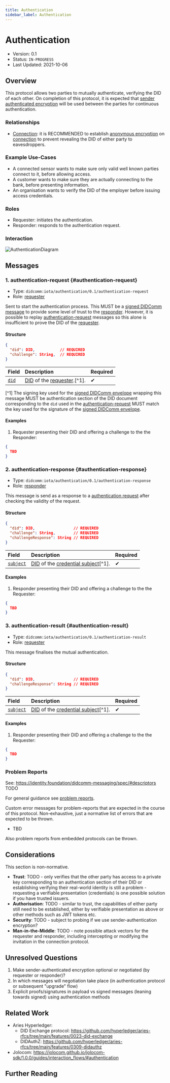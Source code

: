 ```yaml
---
title: Authentication
sidebar_label: Authentication
---
```


# Authentication

- Version: 0.1
- Status: `IN-PROGRESS`
- Last Updated: 2021-10-06

## Overview
This protocol allows two parties to mutually authenticate, verifying the DID of each other. On completion of this protocol, it is expected that [sender authenticated encryption](https://identity.foundation/didcomm-messaging/spec/#sender-authenticated-encryption) will be used between the parties for continuous authentication.

### Relationships

- [Connection](./connection): it is RECOMMENDED to establish [anonymous encryption](https://identity.foundation/didcomm-messaging/spec/#anonymous-encryption) on [connection](./connection) to prevent revealing the DID of either party to eavesdroppers.

### Example Use-Cases
- A connected sensor wants to make sure only valid well known parties connect to it, before allowing access.
- A customer wants to make sure they are actually connecting to the bank, before presenting information.
- An organisation wants to verify the DID of the employer before issuing access credentials. 


### Roles
- Requester: initiates the authentication.
- Responder: responds to the authentication request.

### Interaction

<div style={{textAlign: 'center'}}>

![AuthenticationDiagram](/img/didcomm/authentication.drawio.svg)

</div>


## Messages

### 1. authentication-request {#authentication-request}

- Type: `didcomm:iota/authentication/0.1/authentication-request`
- Role: [requester](#roles)

Sent to start the authentication process. This MUST be a [signed DIDComm message](https://identity.foundation/didcomm-messaging/spec/#didcomm-signed-message) to provide some level of trust to the [responder](#roles). However, it is possible to replay [authentication-request](#authentication-request) messages so this alone is insufficient to prove the DID of the [requester](#roles).

#### Structure
```json
{
  "did": DID,           // REQUIRED
  "challenge": String,  // REQUIRED
}
```

| Field | Description | Required |
| :--- | :--- | :--- |
| [`did`](https://www.w3.org/TR/did-core/#dfn-decentralized-identifiers) | [DID](https://www.w3.org/TR/did-core/#dfn-decentralized-identifiers) of the [requester](#roles).[^1]. | ✔ |

[^1] The signing key used for the [signed DIDComm envelope](TODO) wrapping this message MUST be authentication section of the DID document corresponding to the `did` used in the [authentication-request](#authentication-request) MUST match the key used for the signature of the [signed DIDComm envelope](https://identity.foundation/didcomm-messaging/spec/#didcomm-signed-message). 

#### Examples

1. Requester presenting their DID and offering a challenge to the the Responder:

```json
{
  TBD
}
```

### 2. authentication-response {#authentication-response}

- Type: `didcomm:iota/authentication/0.1/authentication-response`
- Role: [responder](#roles)

This message is send as a response to a [authentication request](#authentication-request) after checking the validity of the request.

#### Structure  
```json
{
  "did": DID,                 // REQUIRED
  "challenge": String,        // REQUIRED
  "challengeResponse": String // REQUIRED
}
```

| Field | Description | Required |
| :--- | :--- | :--- |
| [`subject`](https://www.w3.org/TR/vc-data-model/#credential-subject-0) | [DID](https://www.w3.org/TR/did-core/#dfn-decentralized-identifiers) of the [credential subject](https://www.w3.org/TR/vc-data-model/#credential-subject-0)[^1]. | ✔ |


#### Examples

1. Responder presenting their DID and offering a challenge to the the Requester:

```json
{
  TBD
}
```

### 3. authentication-result {#authentication-result}

- Type: `didcomm:iota/authentication/0.1/authentication-result`
- Role: [requester](#roles)

This message finalises the mutual authentication. 

#### Structure
```json
{
  "did": DID,                 // REQUIRED
  "challengeResponse": String // REQUIRED
}
```

| Field | Description | Required |
| :--- | :--- | :--- |
| [`subject`](https://www.w3.org/TR/vc-data-model/#credential-subject-0) | [DID](https://www.w3.org/TR/did-core/#dfn-decentralized-identifiers) of the [credential subject](https://www.w3.org/TR/vc-data-model/#credential-subject-0)[^1]. | ✔ |


#### Examples

1. Responder presenting their DID and offering a challenge to the the Requester:

```json
{
  TBD
}
```

### Problem Reports

See: https://identity.foundation/didcomm-messaging/spec/#descriptors
TODO

For general guidance see [problem reports](../resources/problem-reports).

Custom error messages for problem-reports that are expected in the course of this protocol. Non-exhaustive, just a normative list of errors that are expected to be thrown.
- TBD

Also problem reports from embedded protocols can be thrown.

## Considerations

This section is non-normative.

- **Trust**: TODO - only verifies that the other party has access to a private key corresponding to an authentication section of their DID or establishing verifying their real-world identity is still a problem - requesting a verifiable presentation (credentials) is one possible solution if you have trusted issuers.
- **Authorisation**: TODO - similar to trust, the capabilities of either party still need to be established, either by verifiable presentation as above or other methods such as JWT tokens etc.
- **Security**: TODO - subject to probing if we use sender-authentication encryption?
- **Man-in-the-Middle**: TODO - note possible attack vectors for the requester and responder, including intercepting or modifying the invitation in the connection protocol.

## Unresolved Questions

1. Make sender-authenticated encryption optional or negotiated (by requester or responder)?
2. In which messages will negotiation take place (in authentication protocol or subsequent "upgrade" flow)
3. Explicit proofs/signatures in payload vs signed messages (leaning towards signed) using authentication methods

## Related Work

- Aries Hyperledger:
  - DID Exchange protocol: https://github.com/hyperledger/aries-rfcs/tree/main/features/0023-did-exchange
  - DIDAuthZ: https://github.com/hyperledger/aries-rfcs/tree/main/features/0309-didauthz
- Jolocom: https://jolocom.github.io/jolocom-sdk/1.0.0/guides/interaction_flows/#authentication

## Further Reading
